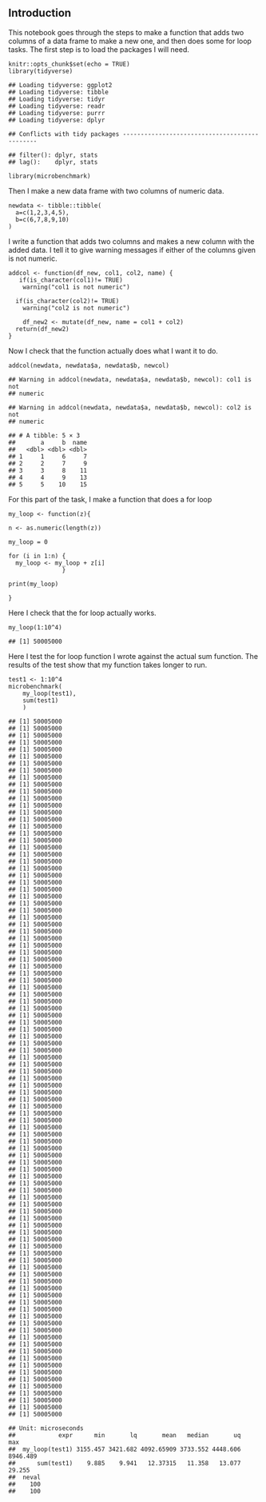 Introduction
------------

This notebook goes through the steps to make a function that adds two
columns of a data frame to make a new one, and then does some for loop
tasks. The first step is to load the packages I will need.

    knitr::opts_chunk$set(echo = TRUE)
    library(tidyverse)

    ## Loading tidyverse: ggplot2
    ## Loading tidyverse: tibble
    ## Loading tidyverse: tidyr
    ## Loading tidyverse: readr
    ## Loading tidyverse: purrr
    ## Loading tidyverse: dplyr

    ## Conflicts with tidy packages ----------------------------------------------

    ## filter(): dplyr, stats
    ## lag():    dplyr, stats

    library(microbenchmark)

Then I make a new data frame with two columns of numeric data.

    newdata <- tibble::tibble(
      a=c(1,2,3,4,5),
      b=c(6,7,8,9,10)
    )

I write a function that adds two columns and makes a new column with the
added data. I tell it to give warning messages if either of the columns
given is not numeric.

    addcol <- function(df_new, col1, col2, name) {
       if(is_character(col1)!= TRUE)
        warning("col1 is not numeric") 
      
      if(is_character(col2)!= TRUE)
        warning("col2 is not numeric")
      
        df_new2 <- mutate(df_new, name = col1 + col2)
      return(df_new2)
    }

Now I check that the function actually does what I want it to do.

    addcol(newdata, newdata$a, newdata$b, newcol)

    ## Warning in addcol(newdata, newdata$a, newdata$b, newcol): col1 is not
    ## numeric

    ## Warning in addcol(newdata, newdata$a, newdata$b, newcol): col2 is not
    ## numeric

    ## # A tibble: 5 × 3
    ##       a     b  name
    ##   <dbl> <dbl> <dbl>
    ## 1     1     6     7
    ## 2     2     7     9
    ## 3     3     8    11
    ## 4     4     9    13
    ## 5     5    10    15

For this part of the task, I make a function that does a for loop

    my_loop <- function(z){

    n <- as.numeric(length(z))

    my_loop = 0

    for (i in 1:n) {
      my_loop <- my_loop + z[i]
                   }

    print(my_loop)

    }

Here I check that the for loop actually works.

    my_loop(1:10^4)

    ## [1] 50005000

Here I test the for loop function I wrote against the actual sum
function. The results of the test show that my function takes longer to
run.

    test1 <- 1:10^4
    microbenchmark(
        my_loop(test1),
        sum(test1)
        )

    ## [1] 50005000
    ## [1] 50005000
    ## [1] 50005000
    ## [1] 50005000
    ## [1] 50005000
    ## [1] 50005000
    ## [1] 50005000
    ## [1] 50005000
    ## [1] 50005000
    ## [1] 50005000
    ## [1] 50005000
    ## [1] 50005000
    ## [1] 50005000
    ## [1] 50005000
    ## [1] 50005000
    ## [1] 50005000
    ## [1] 50005000
    ## [1] 50005000
    ## [1] 50005000
    ## [1] 50005000
    ## [1] 50005000
    ## [1] 50005000
    ## [1] 50005000
    ## [1] 50005000
    ## [1] 50005000
    ## [1] 50005000
    ## [1] 50005000
    ## [1] 50005000
    ## [1] 50005000
    ## [1] 50005000
    ## [1] 50005000
    ## [1] 50005000
    ## [1] 50005000
    ## [1] 50005000
    ## [1] 50005000
    ## [1] 50005000
    ## [1] 50005000
    ## [1] 50005000
    ## [1] 50005000
    ## [1] 50005000
    ## [1] 50005000
    ## [1] 50005000
    ## [1] 50005000
    ## [1] 50005000
    ## [1] 50005000
    ## [1] 50005000
    ## [1] 50005000
    ## [1] 50005000
    ## [1] 50005000
    ## [1] 50005000
    ## [1] 50005000
    ## [1] 50005000
    ## [1] 50005000
    ## [1] 50005000
    ## [1] 50005000
    ## [1] 50005000
    ## [1] 50005000
    ## [1] 50005000
    ## [1] 50005000
    ## [1] 50005000
    ## [1] 50005000
    ## [1] 50005000
    ## [1] 50005000
    ## [1] 50005000
    ## [1] 50005000
    ## [1] 50005000
    ## [1] 50005000
    ## [1] 50005000
    ## [1] 50005000
    ## [1] 50005000
    ## [1] 50005000
    ## [1] 50005000
    ## [1] 50005000
    ## [1] 50005000
    ## [1] 50005000
    ## [1] 50005000
    ## [1] 50005000
    ## [1] 50005000
    ## [1] 50005000
    ## [1] 50005000
    ## [1] 50005000
    ## [1] 50005000
    ## [1] 50005000
    ## [1] 50005000
    ## [1] 50005000
    ## [1] 50005000
    ## [1] 50005000
    ## [1] 50005000
    ## [1] 50005000
    ## [1] 50005000
    ## [1] 50005000
    ## [1] 50005000
    ## [1] 50005000
    ## [1] 50005000
    ## [1] 50005000
    ## [1] 50005000
    ## [1] 50005000
    ## [1] 50005000
    ## [1] 50005000
    ## [1] 50005000

    ## Unit: microseconds
    ##            expr      min       lq       mean   median       uq      max
    ##  my_loop(test1) 3155.457 3421.682 4092.65909 3733.552 4448.606 8946.489
    ##      sum(test1)    9.885    9.941   12.37315   11.358   13.077   29.255
    ##  neval
    ##    100
    ##    100
